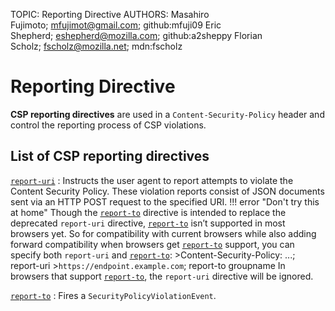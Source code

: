 TOPIC: Reporting Directive
AUTHORS: Masahiro Fujimoto; mfujimot@gmail.com; github:mfuji09
         Eric Shepherd; eshepherd@mozilla.com; github:a2sheppy
         Florian Scholz; fscholz@mozilla.net; mdn:fscholz

# Reporting Directive

**CSP reporting directives** are used in a `Content-Security-Policy` header and
control the reporting process of CSP violations.

## List of CSP reporting directives

[`report-uri`](https://wiki.developer.mozilla.org/en-US/docs/Web/HTTP/Headers/Content-Security-Policy/report-uri)
:   Instructs the user agent to report attempts to violate the Content Security Policy. These violation
    reports consist of JSON documents sent via an HTTP POST request to the specified URI.
!!! error "Don't try this at home"
    Though the [`report-to`](https://wiki.developer.mozilla.org/en-US/docs/Web/HTTP/Headers/Content-Security-Policy/report-to)
    directive is intended to replace the deprecated `report-uri` directive, [`report-to`](https://wiki.developer.mozilla.org/en-US/docs/Web/HTTP/Headers/Content-Security-Policy/report-to)
    isn’t supported in most browsers yet. So for compatibility with current browsers while also adding
    forward compatibility when browsers get [`report-to`](https://wiki.developer.mozilla.org/en-US/docs/Web/HTTP/Headers/Content-Security-Policy/report-to)
    support, you can specify both `report-uri` and [`report-to`](https://wiki.developer.mozilla.org/en-US/docs/Web/HTTP/Headers/Content-Security-Policy/report-to):
     >Content-Security-Policy: ...; report-uri
     >`https://endpoint.example.com`; report-to groupname
     In browsers that support [`report-to`](https://wiki.developer.mozilla.org/en-US/docs/Web/HTTP/Headers/Content-Security-Policy/report-to),
     the `report-uri` directive will be ignored.

[`report-to`](https://wiki.developer.mozilla.org/en-US/docs/Web/HTTP/Headers/Content-Security-Policy/report-to)
:   Fires a `SecurityPolicyViolationEvent`.
